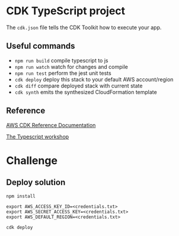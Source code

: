 # CDK TypeScript project

The `cdk.json` file tells the CDK Toolkit how to execute your app.

## Useful commands

 * `npm run build`   compile typescript to js
 * `npm run watch`   watch for changes and compile
 * `npm run test`    perform the jest unit tests
 * `cdk deploy`      deploy this stack to your default AWS account/region
 * `cdk diff`        compare deployed stack with current state
 * `cdk synth`       emits the synthesized CloudFormation template

## Reference

[AWS CDK Reference Documentation](https://docs.aws.amazon.com/cdk/api/latest)

[The Typescript workshop](https://cdkworkshop.com/20-typescript/20-create-project.html)


# Challenge

## Deploy solution

    npm install

    export AWS_ACCESS_KEY_ID=<credentials.txt>
    export AWS_SECRET_ACCESS_KEY=<credentials.txt>
    export AWS_DEFAULT_REGION=<credentials.txt>

    cdk deploy
